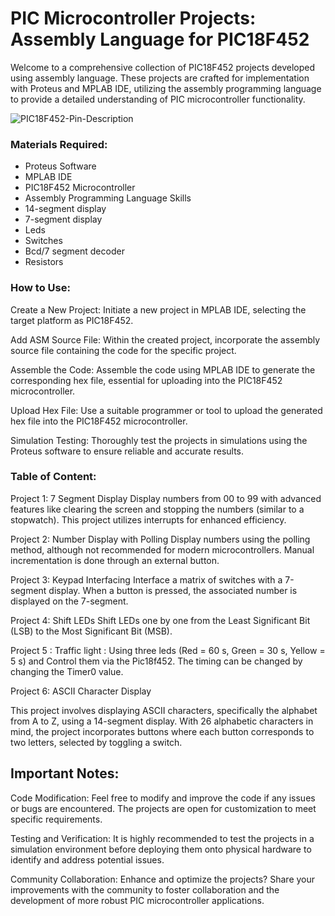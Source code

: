 # PIC Microcontroller Projects: Assembly Language for PIC18F452
Welcome to a comprehensive collection of PIC18F452 projects developed using assembly language. These projects are crafted for implementation with Proteus and MPLAB IDE, utilizing the assembly programming language to provide a detailed understanding of PIC microcontroller functionality.


![PIC18F452-Pin-Description](https://github.com/LatifEmbedded/Pic18f452/assets/155848361/4544c5d6-0aa8-4b1f-9d60-32abe94740c9)


### Materials Required:
- Proteus Software
- MPLAB IDE
- PIC18F452 Microcontroller
- Assembly Programming Language Skills
- 14-segment display
- 7-segment display
- Leds
- Switches
- Bcd/7 segment decoder
- Resistors

### How to Use:
Create a New Project:
Initiate a new project in MPLAB IDE, selecting the target platform as PIC18F452.

Add ASM Source File:
Within the created project, incorporate the assembly source file containing the code for the specific project.

Assemble the Code:
Assemble the code using MPLAB IDE to generate the corresponding hex file, essential for uploading into the PIC18F452 microcontroller.

Upload Hex File:
Use a suitable programmer or tool to upload the generated hex file into the PIC18F452 microcontroller.

Simulation Testing:
Thoroughly test the projects in simulations using the Proteus software to ensure reliable and accurate results.

### Table of Content:
Project 1: 7 Segment Display
Display numbers from 00 to 99 with advanced features like clearing the screen and stopping the numbers (similar to a stopwatch). This project utilizes interrupts for enhanced efficiency.

Project 2: Number Display with Polling
Display numbers using the polling method, although not recommended for modern microcontrollers. Manual incrementation is done through an external button.

Project 3: Keypad Interfacing
Interface a matrix of switches with a 7-segment display. When a button is pressed, the associated number is displayed on the 7-segment.

Project 4: Shift LEDs
Shift LEDs one by one from the Least Significant Bit (LSB) to the Most Significant Bit (MSB).

Project 5 : Traffic light :
Using three leds (Red = 60 s, Green = 30 s, Yellow = 5 s) and Control them via the Pic18f452.
The timing can be changed by changing the Timer0 value.


Project 6: ASCII Character Display

This project involves displaying ASCII characters, specifically the alphabet from A to Z, using a 14-segment display. With 26 alphabetic characters in mind, the project incorporates buttons where each button corresponds to two letters, selected by toggling a switch.

## Important Notes:
Code Modification:
Feel free to modify and improve the code if any issues or bugs are encountered. The projects are open for customization to meet specific requirements.

Testing and Verification:
It is highly recommended to test the projects in a simulation environment before deploying them onto physical hardware to identify and address potential issues.

Community Collaboration:
Enhance and optimize the projects? Share your improvements with the community to foster collaboration and the development of more robust PIC microcontroller applications.
